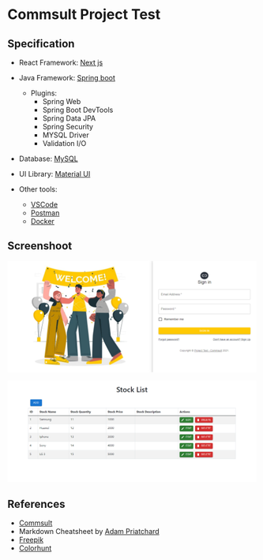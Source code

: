 # Commsult Project Test
## Specification
- React Framework: [Next js](https://nextjs.org/)
- Java Framework: [Spring boot](https://spring.io/projects/spring-boot)
  - Plugins:
    - Spring Web
    - Spring Boot DevTools
    - Spring Data JPA
    - Spring Security
    - MYSQL Driver
    - Validation I/O
 
- Database: [MySQL](https://www.mysql.com/)
- UI Library: [Material UI](https://mui.com/)
- Other tools:
  - [VSCode](https://code.visualstudio.com/)
  - [Postman](https://www.postman.com/)
  - [Docker](https://www.docker.com/)

## Screenshoot
![](screenshoot/login.png)


![](screenshoot/stocks.png)

## References
- [Commsult](https://www.google.com/url?sa=i&url=https%3A%2F%2Fid.linkedin.com%2Fcompany%2Fcommsult-ag&psig=AOvVaw2uZhN2vgnakrJCVNZPh9gL&ust=1637253231638000&source=images&cd=vfe&ved=0CAsQjRxqFwoTCKDbpd3pn_QCFQAAAAAdAAAAABAi)
- Markdown Cheatsheet by [Adam Priatchard](https://github.com/adam-p/markdown-here/wiki/Markdown-Cheatsheet#links)
- [Freepik](https://www.freepik.com)
- [Colorhunt](https://colorhunt.co/palettes/popular)
